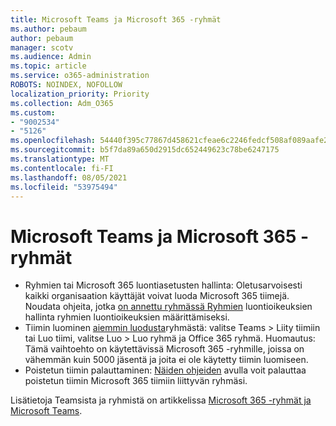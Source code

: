 ```yaml
---
title: Microsoft Teams ja Microsoft 365 -ryhmät
ms.author: pebaum
author: pebaum
manager: scotv
ms.audience: Admin
ms.topic: article
ms.service: o365-administration
ROBOTS: NOINDEX, NOFOLLOW
localization_priority: Priority
ms.collection: Adm_O365
ms.custom:
- "9002534"
- "5126"
ms.openlocfilehash: 54440f395c77867d458621cfeae6c2246fedcf508af089aafe2a78b63fe8a5b9
ms.sourcegitcommit: b5f7da89a650d2915dc652449623c78be6247175
ms.translationtype: MT
ms.contentlocale: fi-FI
ms.lasthandoff: 08/05/2021
ms.locfileid: "53975494"
---
```

# <a name="microsoft-teams-and-microsoft-365-groups"></a>Microsoft Teams ja Microsoft 365 -ryhmät

- Ryhmien tai Microsoft 365 luontiasetusten hallinta: Oletusarvoisesti kaikki organisaation käyttäjät voivat luoda Microsoft 365 tiimejä. Noudata ohjeita, jotka [on annettu ryhmässä Ryhmien](https://support.office.com/article/4c46c8cb-17d0-44b5-9776-005fced8e618) luontioikeuksien hallinta ryhmien luontioikeuksien määrittämiseksi.
- Tiimin luominen [aiemmin luodusta](https://support.microsoft.com/office/24ec428e-40d7-4a1a-ab87-29be7d145865)ryhmästä: valitse Teams > Liity tiimiin tai Luo tiimi, valitse Luo > Luo ryhmä ja Office 365 ryhmä. Huomautus: Tämä vaihtoehto on käytettävissä Microsoft 365 -ryhmille, joissa on vähemmän kuin 5000 jäsentä ja joita ei ole käytetty tiimin luomiseen.
- Poistetun tiimin palauttaminen: [Näiden ohjeiden](https://docs.microsoft.com/microsoftteams/archive-or-delete-a-team#restore-a-deleted-team) avulla voit palauttaa poistetun tiimin Microsoft 365 tiimiin liittyvän ryhmäsi.

Lisätietoja Teamsista ja ryhmistä on artikkelissa [Microsoft 365 -ryhmät ja Microsoft Teams](https://docs.microsoft.com/microsoftteams/office-365-groups).
